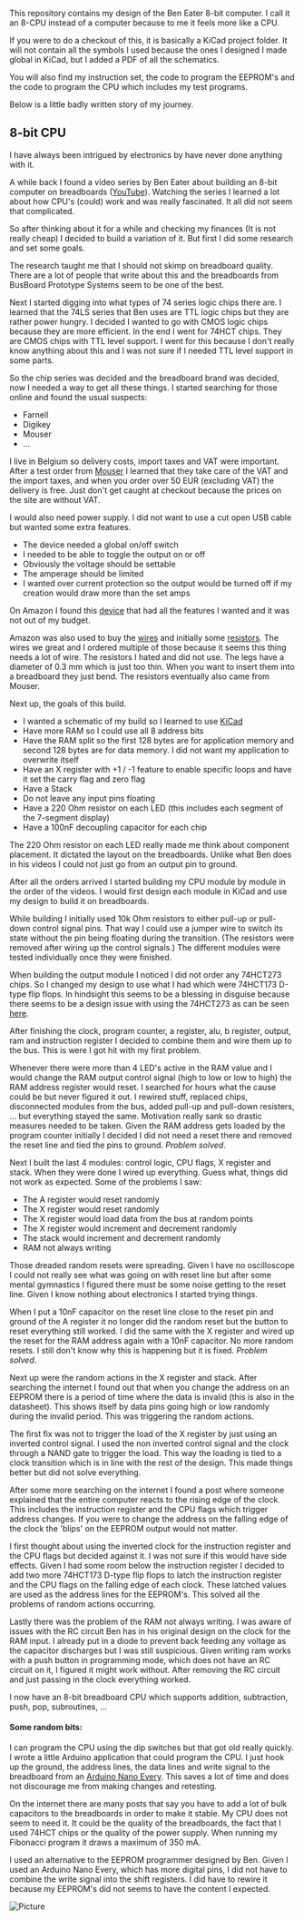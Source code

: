 This repository contains my design of the Ben Eater 8-bit computer.  I call it an 8-CPU instead of a computer because to me it feels more like a CPU.

If you were to do a checkout of this, it is basically a KiCad project folder.  It will not contain all the symbols I used because the ones I designed I made global in KiCad, but I added a PDF of all the schematics.

You will also find my instruction set, the code to program the EEPROM's and the code to program the CPU which includes my test programs.

Below is a little badly written story of my journey.

## 8-bit CPU
I have always been intrigued by electronics by have never done anything with it.

A while back I found a video series by Ben Eater about building an 8-bit computer on breadboards ([YouTube](https://www.youtube.com/playlist?list=PLowKtXNTBypGqImE405J2565dvjafglHU)).  Watching the series I learned a lot about how CPU's (could) work and was really fascinated.  It all did not seem that complicated.

So after thinking about it for a while and checking my finances (It is not really cheap) I decided to build a variation of it.   But first I did some research and set some goals.

The research taught me that I should not skimp on breadboard quality.  There are a lot of people that write about this and the breadboards from BusBoard Prototype Systems seem to be one of the best.

Next I started digging into what types of 74 series logic chips there are.  I learned that the 74LS series that Ben uses are TTL logic chips but they are rather power hungry.  I decided I wanted to go with CMOS logic chips because they are more efficient.  In the end I went for 74HCT chips.  They are CMOS chips with TTL level support.  I went for this because I don't really know anything about this and I was not sure if I needed TTL level support in some parts.

So the chip series was decided and the breadboard brand was decided, now I needed a way to get all these things.  I started searching for those online and found the usual suspects: 
* Farnell
* Digikey
* Mouser
* ...

I live in Belgium so delivery costs, import taxes and VAT were important.  After a test order from [Mouser](https://www.mouser.be/) I learned that they take care of the VAT and the import taxes, and when you order over 50 EUR (excluding VAT) the delivery is free.  Just don't get caught at checkout because the prices on the site are without VAT.

I would also need power supply.  I did not want to use a cut open USB cable but wanted some extra features.
* The device needed a global on/off switch
* I needed to be able to toggle the output on or off 
* Obviously the voltage should be settable
* The amperage should be limited
* I wanted over current protection so the output would be turned off if my creation would draw more than the set amps

On Amazon I found this [device](https://www.amazon.nl/dp/B0C1SMSW9F?ref=ppx_yo2ov_dt_b_product_details&th=1) that had all the features I wanted and it was not out of my budget.

Amazon was also used to buy the [wires](https://www.amazon.com.be/dp/B07V5FVSYL?psc=1&ref=ppx_yo2ov_dt_b_product_details) and initially some [resistors](https://www.amazon.com.be/dp/B0967TG6XR?ref=ppx_yo2ov_dt_b_product_details&th=1).  The wires we great and I ordered multiple of those because it seems this thing needs a lot of wire.  The resistors I hated and did not use.  The legs have a diameter of 0.3 mm which is just too thin.  When you want to insert them into a breadboard they just bend.  The resistors eventually also came from Mouser.

Next up, the goals of this build.
* I wanted a schematic of my build so I learned to use [KiCad](https://www.kicad.org/)
* Have more RAM so I could use all 8 address bits
* Have the RAM split so the first 128 bytes are for application memory and second 128 bytes are for data memory.  I did not want my application to overwrite itself
* Have an X register with +1 / -1 feature to enable specific loops and have it set the carry flag and zero flag
* Have a Stack
* Do not leave any input pins floating
* Have a 220 Ohm resistor on each LED (this includes each segment of the 7-segment display)
* Have a 100nF decoupling capacitor for each chip

The 220 Ohm resistor on each LED really made me think about component placement.  It dictated the layout on the breadboards.  Unlike what Ben does in his videos I could not just go from an output pin to ground.

After all the orders arrived I started building my CPU module by module in the order of the videos.  I would first design each module in KiCad and use my design to build it on breadboards.

While building I initially used 10k Ohm resistors to either pull-up or pull-down control signal pins.  That way I could use a jumper wire to switch its state without the pin being floating during the transition.  (The resistors were removed after wiring up the control signals.) The different modules were tested individually once they were finished.

When building the output module I noticed I did not order any 74HCT273 chips.  So I changed my design to use what I had which were 74HCT173 D-type flip flops.  In hindsight this seems to be a blessing in disguise because there seems to be a design issue with using the 74HCT273 as can be seen [here](https://www.youtube.com/playlist?list=PLyHdG0fm3K1j8sfvvdIarTFXVcFDdoBYp).

After finishing the clock, program counter, a register, alu, b register, output, ram and instruction register I decided to combine them and wire them up to the bus.  This is were I got hit with my first problem.

Whenever there were more than 4 LED's active in the RAM value and I would change the RAM output control signal (high to low or low to high) the RAM address register would reset.  I searched for hours what the cause could be but never figured it out.  I rewired stuff, replaced chips, disconnected modules from the bus, added pull-up and pull-down resisters, ... but everything stayed the same.  Motivation really sank so drastic measures needed to be taken.  Given the RAM address gets loaded by the program counter initially I decided I did not need a reset there and removed the reset line and tied the pins to ground.  *Problem solved*.

Next I built the last 4 modules: control logic, CPU flags, X register and stack.  When they were done I wired up everything.  Guess what, things did not work as expected.  Some of the problems I saw:
* The A register would reset randomly
* The X register would reset randomly
* The X register would load data from the bus at random points
* The X register would increment and decrement randomly
* The stack would increment and decrement randomly
* RAM not always writing

Those dreaded random resets were spreading.  Given I have no oscilloscope I could not really see what was going on with reset line but after some mental gymnastics I figured there must be some noise getting to the reset line.  Given I know nothing about electronics I started trying things.  

When I put a 10nF capacitor on the reset line close to the reset pin and ground of the A register it no longer did the random reset but the button to reset everything still worked.  I did the same with the X register and wired up the reset for the RAM address again with a 10nF capacitor.  No more random resets.  I still don't know why this is happening but it is fixed.  *Problem solved*.

Next up were the random actions in the X register and stack.  After searching the internet I found out that when you change the address on an EEPROM there is a period of time where the data is invalid (this is also in the datasheet).  This shows itself by data pins going high or low randomly during the invalid period.  This was triggering the random actions.

The first fix was not to trigger the load of the X register by just using an inverted control signal.  I used the non inverted control signal and the clock through a NAND gate to trigger the load.  This way the loading is tied to a clock transition which is in line with the rest of the design.  This made things better but did not solve everything.

After some more searching on the internet I found a post where someone explained that the entire computer reacts to the rising edge of the clock.  This includes the instruction register and the CPU flags which trigger address changes.  If you were to change the address on the falling edge of the clock the 'blips' on the EEPROM output would not matter.

I first thought about using the inverted clock for the instruction register and the CPU flags but decided against it.  I was not sure if this would have side effects.  Given I had some room below the instruction register I decided to add two more 74HCT173 D-type flip flops to latch the instruction register and the CPU flags on the falling edge of each clock.  These latched values are used as the address lines for the EEPROM's.  This solved all the problems of random actions occurring.

Lastly there was the problem of the RAM not always writing.  I was aware of issues with the RC circuit Ben has in his original design on the clock for the RAM input.  I already put in a diode to prevent back feeding any voltage as the capacitor discharges but I was still suspicious.  Given writing ram works with a push button in programming mode, which does not have an RC circuit on it, I figured it might work without.  After removing the RC circuit and just passing in the clock everything worked.

I now have an 8-bit breadboard CPU which supports addition, subtraction, push, pop, subroutines, ...

#### Some random bits:

I can program the CPU using the dip switches but that got old really quickly.  I wrote a little Arduino application that could program the CPU.  I just hook up the ground, the address lines, the data lines and write signal to the breadboard from an [Arduino Nano Every](https://store.arduino.cc/products/arduino-nano-every).  This saves a lot of time and does not discourage me from making changes and retesting.

On the internet there are many posts that say you have to add a lot of bulk capacitors to the breadboards in order to make it stable.  My CPU does not seem to need it.  It could be the quality of the breadboards, the fact that I used 74HCT chips or the quality of the power supply.  When running my Fibonacci program it draws a maximum of 350 mA.

I used an alternative to the EEPROM programmer designed by Ben.  Given I used an Arduino Nano Every, which has more digital pins, I did not have to combine the write signal into the shift registers.  I did have to rewire it because my EEPROM's did not seems to have the content I expected. 

![Picture](https://raw.githubusercontent.com/nurk/8-bit-cpu/master/images/8-bity-cpu.jpeg)

